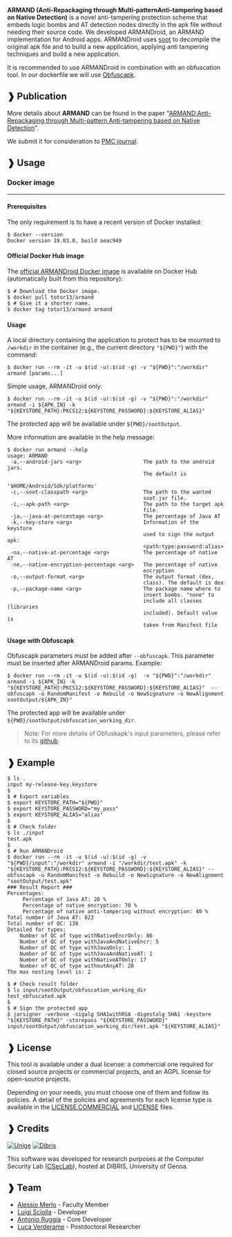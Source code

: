 **ARMAND (Anti-Repackaging through Multi-patternAnti-tampering based on Native Detection)** is a novel anti-tampering protection scheme that embeds logic bombs and AT 
detection nodes directly in the apk file without needing their source code. We developed ARMANDroid, an ARMAND implementation for Android apps.
ARMANDroid uses [soot](https://github.com/soot-oss/soot) to decompile the original apk file and to build a new application, applying anti tampering techniques and build a new application.

It is recommended to use ARMANDroid in combination with an obfuscation tool. In our dockerfile
we will use [Obfuscapk](https://github.com/ClaudiuGeorgiu/Obfuscapk).

## ❱ Publication

More details about **ARMAND** can be found in the paper
"[ARMAND:Anti-Repackaging through Multi-pattern Anti-tampering based on Native Detection](https://arxiv.org/abs/2012.09292)".

We submit it for consideration to [PMC journal](https://www.journals.elsevier.com/pervasive-and-mobile-computing).

<!--You can cite the paper as follows:
```BibTeX
@misc{merlo2020armand,
      title={ARMAND: Anti-Repackaging through Multi-patternAnti-tampering based on Native Detection}, 
      author={Alessio Merlo and Antonio Ruggia and Luigi Sciolla and Luca Verderame},
      year={2020},
      eprint={2012.09292},
      archivePrefix={arXiv},
      primaryClass={cs.CR}
}
```-->

## ❱ Usage

### Docker image

----------------------------------------------------------------------------------------

#### Prerequisites

The only requirement is to have a recent version of Docker installed:

```Shell
$ docker --version
Docker version 19.03.0, build aeac949
```

#### Official Docker Hub image

The [official ARMANDroid Docker image](https://hub.docker.com/repository/docker/totor13/armand)
is available on Docker Hub (automatically built from this repository):

```Shell
$ # Download the Docker image.
$ docker pull totor13/armand
$ # Give it a shorter name.
$ docker tag totor13/armand armand
```

#### Usage
A local directory containing the application to protect has to be
mounted to `/workdir` in the container (e.g., the current directory `"${PWD}"`) with the
command:
```Shell
$ docker run --rm -it -u $(id -u):$(id -g) -v "${PWD}":"/workdir" armand [params...]
```

Simple usage, ARMANDroid only:

```Shell
$ docker run --rm -it -u $(id -u):$(id -g) -v "${PWD}":"/workdir" armand -i ${APK_IN} -k "${KEYSTORE_PATH}:PKCS12:${KEYSTORE_PASSWORD}:${KEYSTORE_ALIAS}"
```
The protected app will be available under `${PWD}/sootOutput`.

More information are available in the help message:

```Shell
$ docker run armand --help
usage: ARMAND
 -a,--android-jars <arg>                    The path to the android jars.
                                            The default is
                                            '$HOME/Android/Sdk/platforms'
 -c,--soot-classpath <arg>                  The path to the wanted
                                            soot.jar file.
 -i,--apk-path <arg>                        The path to the target apk
                                            file.
 -ja,--java-at-percentage <arg>             The percentage of Java AT
 -k,--key-store <arg>                       Information of the keystore
                                            used to sign the output apk:
                                            <path:type:password:alias>
 -na,--native-at-percentage <arg>           The percentage of native AT
 -ne,--native-encryption-percentage <arg>   The percentage of native
                                            encryption
 -o,--output-format <arg>                   The output format (dex,
                                            class). The default is dex
 -p,--package-name <arg>                    The package name where to
                                            insert bombs. "none" to
                                            include all classes (libraries
                                            included). Default value is
                                            taken from Manifest file

```

#### Usage with Obfuscapk
Obfuscapk parameters must be added after `--obfuscapk`. This parameter must be inserted after ARMANDroid params.
Example:
```Shell
$ docker run --rm -it -u $(id -u):$(id -g)  -v "${PWD}":"/workdir" armand -i ${APK_IN} -k "${KEYSTORE_PATH}:PKCS12:${KEYSTORE_PASSWORD}:${KEYSTORE_ALIAS}"  --obfuscapk -o RandomManifest -o Rebuild -o NewSignature -o NewAlignment sootOutput/${APK_IN}"
```

The protected app will be available under `${PWD}/sootOutput/obfuscation_working_dir`. 

> Note: For more details of Obfuskapk's input parameters, please refer to its [github](https://github.com/ClaudiuGeorgiu/Obfuscapk).

## ❱ Example

```Shell
$ ls .
input my-release-key.keystore
$
$ # Export variables
$ export KEYSTORE_PATH="${PWD}"
$ export KEYSTORE_PASSWORD="my_pass"
$ export KEYSTORE_ALIAS="alias"
$
$ # Check folder
$ ls ./input
test.apk
$
$ # Run ARMANDroid 
$ docker run --rm -it -u $(id -u):$(id -g) -v "${PWD}/input":"/workdir" armand -i "/workdir/test.apk" -k "${KEYSTORE_PATH}:PKCS12:${KEYSTORE_PASSWORD}:${KEYSTORE_ALIAS}" --obfuscapk -o RandomManifest -o Rebuild -o NewSignature -o NewAlignment "sootOutput/test.apk"
### Result Report ### 
Percentages: 
	 Percentage of Java AT: 20 %
	 Percentage of native encryption: 70 %
	 Percentage of native anti-tampering without encryption: 40 %
Total number of Java AT: 823 
Total number of QC: 138 
Detailed for types:
	Number of QC of type withNativeEncrOnly: 86
	Number of QC of type withJavaAndNativeEncr: 5
	Number of QC of type withJavaOnly: 1
	Number of QC of type withJavaAndNativeAT: 1
	Number of QC of type withNativeATOnly: 17
	Number of QC of type withoutAnyAT: 28
The max nesting level is: 2

$ # Check result folder 
$ ls input/sootOutput/obfuscation_working_dir
test_obfuscated.apk
$
$ # Sign the protected app 
$ jarsigner -verbose -sigalg SHA1withRSA -digestalg SHA1 -keystore "${KEYSTORE_PATH}" -storepass "${KEYSTORE_PASSWORD}" input/sootOutput/obfuscation_working_dir/test.apk "${KEYSTORE_ALIAS}"
```

## ❱ License

This tool is available under a dual license: a commercial one required for closed source projects or commercial projects, and an AGPL license for open-source projects.

Depending on your needs, you must choose one of them and follow its policies. A detail of the policies and agreements for each license type is available in the [LICENSE.COMMERCIAL](LICENSE.COMMERCIAL) and [LICENSE](LICENSE) files.


## ❱ Credits

[![Unige](https://intranet.dibris.unige.it/img/logo_unige.gif)](https://unige.it/en/)
[![Dibris](https://intranet.dibris.unige.it/img/logo_dibris.gif)](https://www.dibris.unige.it/en/)

This software was developed for research purposes at the Computer Security Lab
([CSecLab](https://csec.it/)), hosted at DIBRIS, University of Genoa.


## ❱ Team

* [Alessio Merlo](https://csec.it/people/alessio_merlo/) - Faculty Member
* [Luigi Sciolla](https://github.com/Killuaa27/) - Developer
* [Antonio Ruggia](https://github.com/totoR13) - Core Developer
* [Luca Verderame](https://csec.it/people/luca_verderame/) - Postdoctoral Researcher

